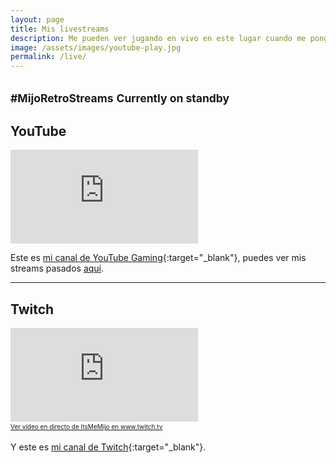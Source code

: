 ```yaml
---
layout: page
title: Mis livestreams
description: Me pueden ver jugando en vivo en este lugar cuando me pongo a streamear.
image: /assets/images/youtube-play.jpg
permalink: /live/
---
```


<h2 class="subtitulo text-center"><small class="text-muted">#MijoRetroStreams</small> <small><span class="badge badge-danger animated infinite flash stream-status">Currently on standby</span></small></h2>

## <i class="fab fa-youtube"></i> YouTube

<div class="embed-responsive embed-responsive-16by9">
  <iframe class="embed-responsive-item" src="https://gaming.youtube.com/embed/live_stream?channel=UCYPxthHLMvx9exdHlqRDIiQ" frameborder="0" allowfullscreen></iframe>
</div>

Este es [mi canal de YouTube Gaming][1]{:target="_blank"}, puedes ver mis streams pasados [aquí][2].

---

## <i class="fab fa-twitch"></i> Twitch

<div class="embed-responsive embed-responsive-16by9">
  <iframe src="https://player.twitch.tv/?channel=itsmemijo" frameborder="0" allowfullscreen="true" scrolling="no"></iframe><a href="https://www.twitch.tv/itsmemijo?tt_content=text_link&tt_medium=live_embed" style="padding:2px 0px 4px; display:block; width:345px; font-weight:normal; font-size:10px; text-decoration:underline;">Ver vídeo en directo de ItsMeMijo en www.twitch.tv</a>
</div>

Y este es [mi canal de Twitch][3]{:target="_blank"}.

[1]: https://gaming.youtube.com/LuisCarlosPando
[2]: /live/archivos/
[3]: https://www.twitch.tv/itsmemijo